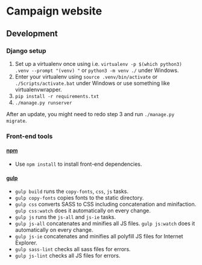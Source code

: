 # Campaign website

## Development

### Django setup
1. Set up a virtualenv once using i.e. `virtualenv -p $(which python3) .venv --prompt "(venv) "` or `python3 -m venv ./` under Windows.
2. Enter your virtualenv using `source .venv/bin/activate` or `./Scripts/activate.bat` under Windows or use something like virtualenvwrapper.
3. `pip install -r requirements.txt`
4. `./manage.py runserver`

After an update, you might need to redo step 3 and run `./manage.py migrate`.

### Front-end tools

#### [npm](https://www.npmjs.com/)
* Use `npm install` to install front-end dependencies.

#### [gulp](http://gulpjs.com/)
* `gulp build` runs the `copy-fonts`, `css`, `js` tasks.
* `gulp copy-fonts` copies fonts to the static directory.
* `gulp css` converts SASS to CSS including concatenation and minifaction. `gulp css:watch` does it automatically on every change.
* `gulp js` runs the `js-all` and `js-ie` tasks.
* `gulp js-all` concatenates and minifies all JS files. `gulp js:watch` does it automatically on every change.
* `gulp js-ie` concatenates and minifies all polyfill JS files for Internet Explorer.
* `gulp sass-lint` checks all sass files for errors.
* `gulp js-lint` checks all JS files for errors.
